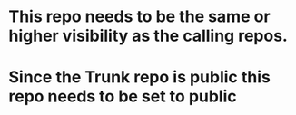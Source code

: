 # This repo needs to be the same or higher visibility as the calling repos.

# Since the Trunk repo is public this repo needs to be set to public
